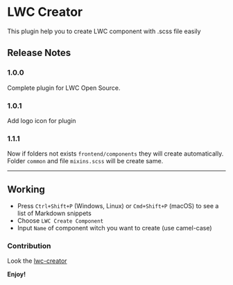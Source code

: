 # LWC Creator

This plugin help you to create LWC component with .scss file easily

## Release Notes
### 1.0.0

Complete plugin for LWC Open Source.

### 1.0.1

Add logo icon for plugin

### 1.1.1

Now if folders not exists `frontend/components` they will create automatically. Folder `common` and file `mixins.scss` will be create same.

-----------------------------------------------------------------------------------------------------------

## Working

* Press `Ctrl+Shift+P` (Windows, Linux) or `Cmd+Shift+P` (macOS) to see a list of Markdown snippets
* Choose `LWC Create Component`
* Input `Name` of component witch you want to create (use camel-case)


### Contribution

Look the [lwc-creator](https://github.com/zankoav/LWC-Creator) 

**Enjoy!**
